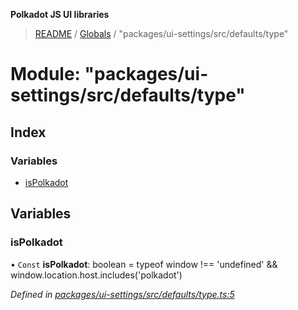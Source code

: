 **Polkadot JS UI libraries**

> [README](../README.md) / [Globals](../globals.md) / "packages/ui-settings/src/defaults/type"

# Module: "packages/ui-settings/src/defaults/type"

## Index

### Variables

* [isPolkadot](_packages_ui_settings_src_defaults_type_.md#ispolkadot)

## Variables

### isPolkadot

• `Const` **isPolkadot**: boolean = typeof window !== 'undefined' && window.location.host.includes('polkadot')

*Defined in [packages/ui-settings/src/defaults/type.ts:5](https://github.com/polkadot-js/ui/blob/1833b1a2/packages/ui-settings/src/defaults/type.ts#L5)*

